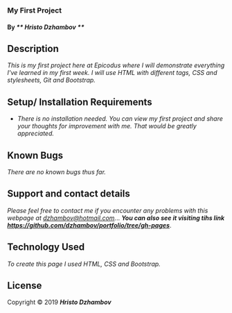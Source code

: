 ### My First Project

#### By _** Hristo Dzhambov **_

## Description

_This is my first project here at Epicodus where I will demonstrate everything I've learned in my first week. I will use HTML with different tags, CSS and stylesheets, Git and Bootstrap._

## Setup/ Installation Requirements

* _There is no installation needed.
You can view my first project and share your thoughts for improvement with me. That would be greatly appreciated._

## Known Bugs

_There are no known bugs thus far._

## Support and contact details

_Please feel free to contact me if you encounter any problems with this webpage at dzhambov@hotmail.com._..
_**You can also see it visiting tihs link https://github.com/dzhambov/portfolio/tree/gh-pages**_.
## Technology Used

_To create this page I used HTML, CSS and Bootstrap._

## License

Copyright &copy; 2019  **_Hristo Dzhambov_**
